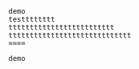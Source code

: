 <head>
<meta http-equiv="Content-Type" content="text/html; charset=windows-1252">
</head>
<PRE>demo
testttttttt
ttttttttttttttttttttttttt
ttttttttttttttttttttttttttttt
====</PRE>
<PRE>demo</PRE>
